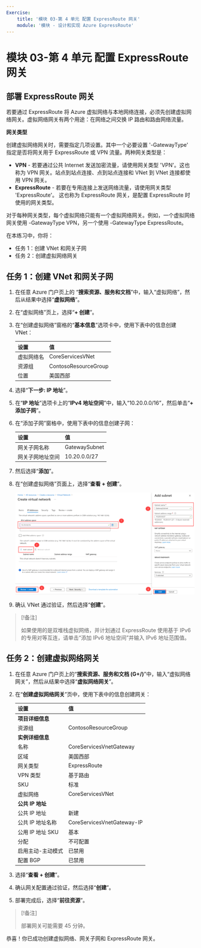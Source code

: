 ```yaml
---
Exercise:
    title: '模块 03-第 4 单元 配置 ExpressRoute 网关'
    module: '模块 - 设计和实现 Azure ExpressRoute'
---
```

# 模块 03-第 4 单元 配置 ExpressRoute 网关

## 部署 ExpressRoute 网关

若要通过 ExpressRoute 将 Azure 虚拟网络与本地网络连接，必须先创建虚拟网络网关。虚拟网络网关有两个用途：在网络之间交换 IP 路由和路由网络流量。 

**网关类型**

创建虚拟网络网关时，需要指定几项设置。其中一个必要设置 '-GatewayType' 指定是否将网关用于 ExpressRoute 或 VPN 流量。两种网关类型是：

- **VPN** -  若要通过公共 Internet 发送加密流量，请使用网关类型 'VPN'。这也称为 VPN 网关。站点到站点连接、点到站点连接和 VNet 到 VNet 连接都使用 VPN 网关。
- **ExpressRoute** - 若要在专用连接上发送网络流量，请使用网关类型 'ExpressRoute'。 这也称为 ExpressRoute 网关，是配置 ExpressRoute 时使用的网关类型。

对于每种网关类型，每个虚拟网络只能有一个虚拟网络网关。例如，一个虚拟网络网关使用 -GatewayType VPN，另一个使用 -GatewayType ExpressRoute。


在本练习中，你将：

+ 任务 1：创建 VNet 和网关子网
+ 任务 2：创建虚拟网络网关



## 任务 1：创建 VNet 和网关子网

1. 在任意 Azure 门户页上的 “**搜索资源、服务和文档**”中，输入“虚拟网络”，然后从结果中选择“**虚拟网络**”。

2. 在“虚拟网络”页上，选择“**+ 创建**”。

3. 在“创建虚拟网络”窗格的“**基本信息**”选项卡中，使用下表中的信息创建 VNet：

   | **设置**          | **值**                        |
   | -------------------- | -------------------------------- |
   | 虚拟网络名 | CoreServicesVNet                 |
   | 资源组       | ContosoResourceGroup             |
   | 位置             | 美国西部                          |

4. 选择“**下一步: IP 地址**”。

5. 在“**IP 地址**”选项卡上的“**IPv4 地址空间**”中，输入“10.20.0.0/16”，然后单击“**+ 添加子网**”。 

6. 在“添加子网”窗格中，使用下表中的信息创建子网：

   | **设置**                  | **值**     |
   | ---------------------------- | ------------- |
   | 网关子网名称          | GatewaySubnet |
   | 网关子网地址空间 | 10.20.0.0/27  |

7. 然后选择“**添加**”。 

8. 在“创建虚拟网络”页面上，选择“**查看 + 创建**”。

   ![Azure 门户 - 添加网关子网](../media/add-gateway-subnet.png)

9. 确认 VNet 通过验证，然后选择“**创建**”。

> [!备注]  
>
> 如果使用的是双堆栈虚拟网络，并计划通过 ExpressRoute 使用基于 IPv6 的专用对等互连，请单击“添加 IPv6 地址空间”并输入 IPv6 地址范围值。

## 任务 2：创建虚拟网络网关

1. 在任意 Azure 门户页上的“**搜索资源、服务和文档 (G+/)**”中，输入“虚拟网络网关”，然后从结果中选择“**虚拟网络网关**”。

2. 在“**创建虚拟网络网关**”页中，使用下表中的信息创建网关：

   | **设置**               | **值**                  |
   | ------------------------- | -------------------------- |
   | **项目详细信息**       |                            |
   | 资源组            | ContosoResourceGroup       |
   | **实例详细信息**      |                            |
   | 名称                      | CoreServicesVnetGateway    |
   | 区域                    | 美国西部                    |
   | 网关类型              | ExpressRoute               |
   | VPN 类型                  | 基于路由                |
   | SKU                       | 标准                   |
   | 虚拟网络           | CoreServicesVNet           |
   | **公共 IP 地址**     |                            |
   | 公共 IP 地址         | 新建                 |
   | 公共 IP 地址名称    | CoreServicesVnetGateway-IP |
   | 公用 IP 地址 SKU     | 基本                      |
   | 分配                | 不可配置           |
   | 启用主动-主动模式 | 已禁用                   |
   | 配置 BGP             | 已禁用                   |

3. 选择“**查看 + 创建**”。

4. 确认网关配置通过验证，然后选择“**创建**”。

5. 部署完成后，选择“**前往资源**”。

> [!备注] 
>
> 部署网关可能需要 45 分钟。

恭喜！你已成功创建虚拟网络、网关子网和 ExpressRoute 网关。

